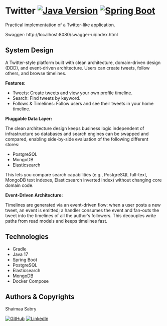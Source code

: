 # Twitter [![Java Version](https://img.shields.io/badge/Java-17-orange.svg)](https://www.oracle.com/java/technologies/javase/jdk17-archive-downloads.html) [![Spring Boot](https://img.shields.io/badge/Spring%20Boot-3.5.4-brightgreen.svg)](https://spring.io/projects/spring-boot)

Practical implementation of a Twitter-like application.

Swagger: http://localhost:8080/swagger-ui/index.html

## System Design

A Twitter-style platform built with clean architecture, domain-driven design (DDD), and event-driven architecture. Users can create tweets, follow others, and browse timelines. 

**Features:**

* Tweets: Create tweets and view your own profile timeline.
* Search: Find tweets by keyword.
* Follows & Timelines: Follow users and see their tweets in your home timeline.

**Pluggable Data Layer:**

The clean architecture design keeps business logic independent of infrastructure so databases and search engines can be swapped and compared, enabling side-by-side evaluation of the following different stores:
* PostgreSQL
* MongoDB
* Elasticsearch

This lets you compare search capabilities (e.g., PostgreSQL full-text, MongoDB text indexes, Elasticsearch inverted index) without changing core domain code.

**Event-Driven Architecture:**

Timelines are generated via an event-driven flow: when a user posts a new tweet, an event is emitted; a handler consumes the event and fan-outs the tweet into the timelines of all the author’s followers. This decouples write paths from read models and keeps timelines fast.

## Technologies

- Gradle
- Java 17
- Spring Boot
- PostgreSQL
- Elasticsearch
- MongoDB
- Docker Compose

## Authors & Copyrights

Shaimaa Sabry

[![GitHub](https://img.icons8.com/ios-glyphs/30/000000/github.png)](https://github.com/ShaimaaSabry)
[![LinkedIn](https://img.icons8.com/ios-filled/30/0A66C2/linkedin.png)](https://www.linkedin.com/in/shaimaa-sabry-161b71a0/)